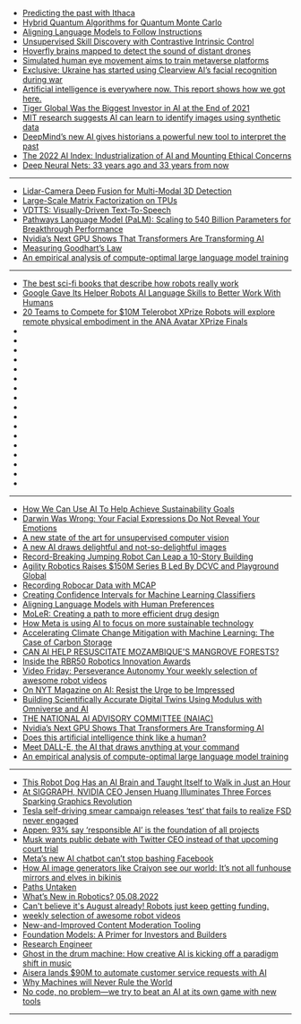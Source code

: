 - [Predicting the past with Ithaca](https://deepmind.com/blog/article/Predicting-the-past-with-Ithaca)
- [Hybrid Quantum Algorithms for Quantum Monte Carlo](ai.googleblog.com/2022/03/hybrid-quantum-algorithms-for-quantum.html)
- [Aligning Language Models
to Follow Instructions](https://openai.com/blog/instruction-following/)
- [Unsupervised Skill Discovery with Contrastive Intrinsic Control](https://bair.berkeley.edu/blog/)
- [Hoverfly brains mapped to detect the sound of distant drones](https://www.sciencedaily.com/news/computers_math/artificial_intelligence/)
- [Simulated human eye movement aims to train metaverse platforms](sciencedaily.com/releases/2022/03/220307132000.htm)
- [Exclusive: Ukraine has started using Clearview AI’s facial recognition during war](https://www.reuters.com/technology/exclusive-ukraine-has-started-using-clearview-ais-facial-recognition-during-war-2022-03-13/)
- [Artificial intelligence is everywhere now. This report shows how we got here.](https://www.popsci.com/technology/stanford-artificial-intelligence-index-report/)
- [Tiger Global Was the Biggest
Investor in AI at the End of 2021](https://www.institutionalinvestor.com/article/b1x340yv0htnyl/Tiger-Global-Was-the-Biggest-Investor-in-AI-at-the-End-of-2021)
- [MIT research suggests AI can learn to identify images using synthetic data](https://www.siliconrepublic.com/machines/machine-learning-images-mit-ai)
- [DeepMind’s new AI gives historians a powerful new tool to interpret the past](https://arstechnica.com/science/2022/03/deepminds-new-ai-tool-helps-resolve-debate-over-ancient-athenian-decrees/)
- [The 2022 AI Index: Industrialization of AI and Mounting Ethical Concerns](https://hai.stanford.edu/news/2022-ai-index-industrialization-ai-and-mounting-ethical-concerns)
- [Deep Neural Nets: 33 years ago and 33 years from now](https://karpathy.github.io/2022/03/14/lecun1989/)

------------
- [Lidar-Camera Deep Fusion for Multi-Modal 3D Detection](https://ai.googleblog.com/2022/04/lidar-camera-deep-fusion-for-multi.html)
- [Large-Scale Matrix Factorization on TPUs](https://ai.go[]()ogleblog.com/2022/04/large-scale-matrix-factorization-on-tpus.html)
- [VDTTS: Visually-Driven Text-To-Speech](https://ai.googleblog.com/2022/04/vdtts-visually-driven-text-to-speech.html)
- [Pathways Language Model (PaLM): Scaling to 540 Billion Parameters for Breakthrough Performance](https://ai.googleblog.com/2022/04/pathways-language-model-palm-scaling-to.html)
- [Nvidia’s Next GPU Shows That Transformers Are Transforming AI](https://spectrum.ieee.org/nvidias-next-gpu-shows-that-transformers-are-transforming-ai?utm_campaign=Artificial%2BIntelligence%2BWeekly&utm_medium=web&utm_source=Artificial_Intelligence_Weekly_270#toggle-gdpr)
- [Measuring Goodhart’s Law](https://openai.com/blog/measuring-goodharts-law/?utm_campaign=Artificial%2BIntelligence%2BWeekly&utm_medium=web&utm_source=Artificial_Intelligence_Weekly_270)
- [An empirical analysis of compute-optimal large language model training](https://www.deepmind.com/publications/an-empirical-analysis-of-compute-optimal-large-language-model-training?utm_campaign=Artificial%2BIntelligence%2BWeekly&utm_medium=web&utm_source=Artificial_Intelligence_Weekly_270)

---------------
- [The best sci-fi books that describe how robots really work](https://robohub.org/the-best-sci-fi-books-that-describe-how-robots-really-work/)
- [Google Gave Its Helper Robots AI Language Skills to Better Work With Humans](https://singularityhub.com/2022/08/22/google-gave-its-helper-robots-ai-language-skills-to-better-work-with-humans/)
- [20 Teams to Compete for $10M Telerobot XPrize Robots will explore remote physical embodiment in the ANA Avatar XPrize Finals](https://spectrum.ieee.org/ana-avatar-xprize-competition)
- []()
- []()
- []()
- []()
- []()
- []()
- []()
- []()
- []()
- []()
- []()
- []()
- []()
- []()
- []()
- []()
- []()

----------------------
- [How We Can Use AI To Help Achieve Sustainability Goals](https://www.forbes.com/sites/forbestechcouncil/2022/04/26/how-we-can-use-ai-to-help-achieve-sustainability-goals/)
- [Darwin Was Wrong: Your Facial Expressions Do Not Reveal Your Emotions](https://www.scientificamerican.com/article/darwin-was-wrong-your-facial-expressions-do-not-reveal-your-emotions/)
- [A new state of the art for unsupervised computer vision](https://news.mit.edu/2022/new-unsupervised-computer-vision-algorithm-stego-0421)
- [A new AI draws delightful and not-so-delightful images](https://www.vox.com/future-perfect/23023538/ai-dalle-2-openai-bias-gpt-3-incentives)
- [Record-Breaking Jumping Robot Can Leap a 10-Story Building](https://www.scientificamerican.com/article/record-breaking-jumping-robot-can-leap-a-10-story-building/)
- [Agility Robotics Raises $150M Series B Led By DCVC and Playground Global](https://agilityrobotics.com/news/2022/future-robotics)
- [Recording Robocar Data with MCAP](https://foxglove.dev/blog/recording-robocar-data-with-mcap)
- [Creating Confidence Intervals for Machine Learning Classifiers
](https://sebastianraschka.com/blog/2022/confidence-intervals-for-ml.html)
- [Aligning Language Models with Human Preferences](https://nlp.stanford.edu/seminar/details/ethanperez.shtml)
- [MoLeR: Creating a path to more efficient drug design](https://www.microsoft.com/en-us/research/blog/moler-creating-a-path-to-more-efficient-drug-design/)
- [How Meta is using AI to focus on more sustainable technology](https://siliconangle.com/2022/04/18/meta-using-ai-focus-sustainable-technology/)
- [Accelerating Climate Change Mitigation with Machine Learning: The Case of Carbon Storage](https://developer.nvidia.com/blog/accelerating-climate-change-mitigation-with-machine-learning-the-case-of-carbon-storage/)
- [CAN AI HELP RESUSCITATE MOZAMBIQUE'S MANGROVE FORESTS?](https://www.fairplanet.org/story/can-ai-help-resuscitate-mozambiques-mangrove-forests/)
- [Inside the RBR50 Robotics Innovation Awards](https://www.roboticsbusinessreview.com/innovation/inside-the-rbr50-robotics-innovation-awards/)
- [Video Friday: Perseverance Autonomy Your weekly selection of awesome robot videos](https://spectrum.ieee.org/video-friday-perseverance-autonomy)
- [On NYT Magazine on AI: Resist the Urge to be Impressed](https://medium.com/@emilymenonbender/on-nyt-magazine-on-ai-resist-the-urge-to-be-impressed-3d92fd9a0edd)
- [Building Scientifically Accurate Digital Twins Using Modulus with Omniverse and AI](https://developer.nvidia.com/blog/building-scientifically-accurate-digital-twins-using-modulus-with-omniverse-and-ai/)
- [THE NATIONAL AI ADVISORY COMMITTEE (NAIAC)](https://www.ai.gov/naiac/)
- [Nvidia’s Next GPU Shows That Transformers Are Transforming AI](https://spectrum.ieee.org/nvidias-next-gpu-shows-that-transformers-are-transforming-ai)
- [Does this artificial intelligence think like a human?](https://news.mit.edu/2022/does-this-artificial-intelligence-think-human-0406)
- [Meet DALL-E, the AI that draws anything at your command](https://www.seattletimes.com/business/technology/meet-dall-e-the-ai-that-draws-anything-at-your-command/)
- [An empirical analysis of compute-optimal large language model training](https://www.deepmind.com/publications/an-empirical-analysis-of-compute-optimal-large-language-model-training?)

-----------------

- [This Robot Dog Has an AI Brain and Taught Itself to Walk in Just an Hour](https://singularityhub.com/2022/08/08/this-robot-dog-has-an-ai-brain-and-taught-itself-to-walk-in-just-an-hour/)
- [At SIGGRAPH, NVIDIA CEO Jensen Huang Illuminates Three Forces Sparking Graphics Revolution](https://blogs.nvidia.com/blog/2022/08/09/siggraph-huang-metaverse-ai/)
- [Tesla self-driving smear campaign releases ‘test’ that fails to realize FSD never engaged](https://electrek.co/2022/08/10/tesla-self-driving-smear-campaign-releases-test-fails-fsd-never-engaged/)
- [Appen: 93% say ‘responsible AI’ is the foundation of all projects](https://www.artificialintelligence-news.com/2022/08/10/appen-93-say-responsible-ai-foundation-all-projects/)
- [Musk wants public debate with Twitter CEO instead of that upcoming court trial](https://arstechnica.com/tech-policy/2022/08/musk-challenges-twitter-ceo-to-debate-twitter-will-stick-to-its-lawsuit-instead/)
- [Meta’s new AI chatbot can’t stop bashing Facebook](https://www.theguardian.com/technology/2022/aug/09/blenderbot-meta-chatbot-facebook)
- [How AI image generators like Craiyon see our world: It’s not all funhouse mirrors and elves in bikinis](https://www.grid.news/story/technology/2022/08/08/how-ai-image-generators-like-craiyon-see-our-world-its-not-all-funhouse-mirrors-and-elves-in-bikinis/)
- [Paths Untaken](https://verfassungsblog.de/paths-untaken/)
- [What’s New in Robotics? 05.08.2022](https://blog.robotiq.com/whats-new-in-robotics-05.08.2022)
- [Can't believe it's August already! Robots just keep getting funding.](https://www.getrevue.co/profile/svrobo/issues/can-t-believe-it-s-august-already-robots-just-keep-getting-funding-1276996)
- [weekly selection of awesome robot videos](https://spectrum.ieee.org/video-friday-build-a-chair)
- [New-and-Improved Content Moderation Tooling](https://openai.com/blog/new-and-improved-content-moderation-tooling/)
- [Foundation Models: A Primer for Investors and Builders](https://gradientflow.com/foundation-models-non-technical-guide/)
- [Research Engineer](https://boards.greenhouse.io/thealleninstitute/jobs/2059893)
- [Ghost in the drum machine: How creative AI is kicking off a paradigm shift in music](https://musictech.com/features/opinion-analysis/ai-artist-developers-isongwriting-production/)
- [Aisera lands $90M to automate customer service requests with AI](https://techcrunch.com/2022/08/03/aisera-lands-90m-to-automate-customer-service-requests-with-ai/)
- [Why Machines will Never Rule the World](https://www.taylorfrancis.com/books/mono/10.4324/9781003310105/machines-never-rule-world-barry-smith-jobst-landgrebe)
- [No code, no problem—we try to beat an AI at its own game with new tools](https://arstechnica.com/information-technology/2022/08/new-year-new-ai-challenge-can-we-create-an-algorithm-to-predict-heart-attacks/)





------------------------

